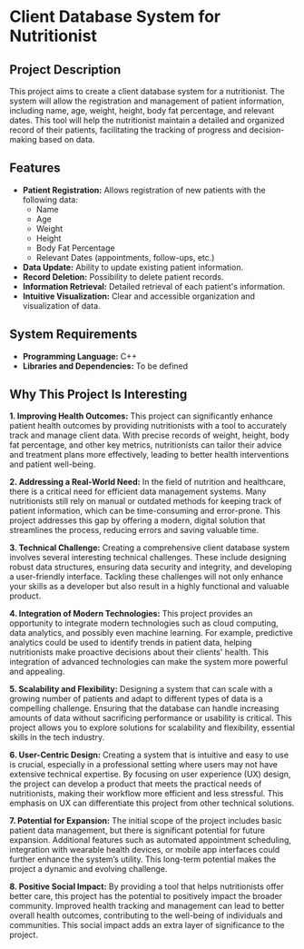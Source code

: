 # Client Database System for Nutritionist

## Project Description

This project aims to create a client database system for a nutritionist. The system will allow the registration and management of patient information, including name, age, weight, height, body fat percentage, and relevant dates. This tool will help the nutritionist maintain a detailed and organized record of their patients, facilitating the tracking of progress and decision-making based on data.

## Features

- **Patient Registration:** Allows registration of new patients with the following data:
  - Name
  - Age
  - Weight
  - Height
  - Body Fat Percentage
  - Relevant Dates (appointments, follow-ups, etc.)
- **Data Update:** Ability to update existing patient information.
- **Record Deletion:** Possibility to delete patient records.
- **Information Retrieval:** Detailed retrieval of each patient's information.
- **Intuitive Visualization:** Clear and accessible organization and visualization of data.

## System Requirements

- **Programming Language:** C++
- **Libraries and Dependencies:** To be defined

## Why This Project Is Interesting

**1. Improving Health Outcomes:**
This project can significantly enhance patient health outcomes by providing nutritionists with a tool to accurately track and manage client data. With precise records of weight, height, body fat percentage, and other key metrics, nutritionists can tailor their advice and treatment plans more effectively, leading to better health interventions and patient well-being.

**2. Addressing a Real-World Need:**
In the field of nutrition and healthcare, there is a critical need for efficient data management systems. Many nutritionists still rely on manual or outdated methods for keeping track of patient information, which can be time-consuming and error-prone. This project addresses this gap by offering a modern, digital solution that streamlines the process, reducing errors and saving valuable time.

**3. Technical Challenge:**
Creating a comprehensive client database system involves several interesting technical challenges. These include designing robust data structures, ensuring data security and integrity, and developing a user-friendly interface. Tackling these challenges will not only enhance your skills as a developer but also result in a highly functional and valuable product.

**4. Integration of Modern Technologies:**
This project provides an opportunity to integrate modern technologies such as cloud computing, data analytics, and possibly even machine learning. For example, predictive analytics could be used to identify trends in patient data, helping nutritionists make proactive decisions about their clients' health. This integration of advanced technologies can make the system more powerful and appealing.

**5. Scalability and Flexibility:**
Designing a system that can scale with a growing number of patients and adapt to different types of data is a compelling challenge. Ensuring that the database can handle increasing amounts of data without sacrificing performance or usability is critical. This project allows you to explore solutions for scalability and flexibility, essential skills in the tech industry.

**6. User-Centric Design:**
Creating a system that is intuitive and easy to use is crucial, especially in a professional setting where users may not have extensive technical expertise. By focusing on user experience (UX) design, the project can develop a product that meets the practical needs of nutritionists, making their workflow more efficient and less stressful. This emphasis on UX can differentiate this project from other technical solutions.

**7. Potential for Expansion:**
The initial scope of the project includes basic patient data management, but there is significant potential for future expansion. Additional features such as automated appointment scheduling, integration with wearable health devices, or mobile app interfaces could further enhance the system’s utility. This long-term potential makes the project a dynamic and evolving challenge.

**8. Positive Social Impact:**
By providing a tool that helps nutritionists offer better care, this project has the potential to positively impact the broader community. Improved health tracking and management can lead to better overall health outcomes, contributing to the well-being of individuals and communities. This social impact adds an extra layer of significance to the project.
